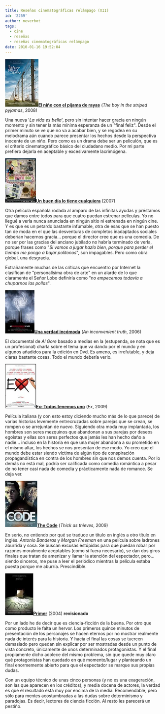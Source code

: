 ```yaml
---
title: Reseñas cinematográficas relámpago (XII)
id: '2259'
author: neverbot
tags:
  - cine
  - reseñas
  - reseñas cinematográficas relámpago
date: 2010-01-16 19:52:04
---
```


**![201001161919.jpg](./resenas-cinematograficas-relampago-xii/201001161919.jpg)[El niño con el pijama de rayas](http://www.imdb.com/title/tt0914798/)** (_The boy in the striped pyjamas_, 2008)

Una nueva '_La vida es bella_', pero sin intentar hacer gracia en ningún momento y sin tener la más mínima esperanza de un "final feliz". Desde el primer minuto se ve que no va a acabar bien, y se regodea en su melodrama aún cuando parece presentar los hechos desde la perspectiva inocente de un niño. Pero como es un drama debe ser un peliculón, que es el criterio cinematográfico básico del ciudadano medio. Por mi parte prefiero dejarla en aceptable y excesivamente lacrimógena.

![201001161922.jpg](./resenas-cinematograficas-relampago-xii/201001161922.jpg)[**Un buen día lo tiene cualquiera**](http://www.filmaffinity.com/es/film520526.html) (2007)

Otra película española rodada al amparo de las infinitas ayudas y préstamos que damos entre todos para que cuatro puedan estrenar películas. Yo no llegué a verla nunca anunciada en ningún sitio ni estrenada en ningún cine. Y es que es un petardo bastante infumable, otra de esas que se han puesto tan de moda en el que las desventuras de completos inadaptados sociales deberían hacernos gracia... porque el director cree que es una comedia. De no ser por las gracias del anciano jubilado no habría terminado de verla, porque frases como "_Si vamos a jugar hazlo bien, porque para perder el tiempo me pongo a bajar politonos_", son impagables. Pero como obra global, una desgracia.

Extrañamente muchas de las críticas que encuentro por Internet la clasifican de "personalísima obra de arte" en un alarde de lo que claramente el Señor Lobo definiría como "_no empecemos todavía a chuparnos las pollas_".

**![201001161931.jpg](./resenas-cinematograficas-relampago-xii/201001161931.jpg)[Una verdad incómoda](http://www.imdb.com/title/tt0497116/)** (_An inconvenient truth_, 2006)  

El documental de _Al Gore_ basado a medias en la (estupenda, se nota que es un profesional) charla sobre el tema que va dando por el mundo y en algunos añadidos para la edición en Dvd. Es ameno, es irrefutable, y deja claras bastante cosas. Todo el mundo debería verlo.

![201001161932.jpg](./resenas-cinematograficas-relampago-xii/201001161932.jpg)[**Ex: Todos tenemos uno**](http://www.filmaffinity.com/es/film610421.html) (_Ex_, 2009)

Película italiana (y con esto estoy diciendo mucho más de lo que parece) de varias historias levemente entrecruzadas sobre parejas que se crean, se rompen o se arrejuntan de nuevo. Siguiendo otra moda muy implantada, los hombres son seres mezquinos que abandonan a sus parejas por deseos egoístas y ellas son seres perfectos que jamás les han hecho daño a nadie... incluso en la historia en que una mujer abandona a su prometido en el mismo altar, los hechos se nos presentan de ese modo. Yo creo que el mundo debe estar siendo víctima de algún tipo de conspiración propagandística en contra de los hombres sin que nos demos cuenta. Por lo demás no está mal, podría ser calificada como comedia romántica a pesar de no tener casi nada de comedia y prácticamente nada de romance. Se deja ver.

**![201001161941.jpg](./resenas-cinematograficas-relampago-xii/201001161941.jpg)[The Code](http://www.imdb.com/title/tt1112782/)** (_Thick as thieves_, 2009)

En serio, no entiendo por qué se traduce un título en inglés a otro título en inglés. _Antonio Banderas_ y _Morgan Freeman_ en una película sobre ladrones aburrida y sosa. Se buscan excusas estúpidas para que puedan robar por razones moralmente aceptables (como si fuera necesario), se dan dos giros finales que tratan de amenizar y llamar la atención del espectador, pero... siendo sinceros, me puse a leer el periódico mientras la película estaba puesta porque me aburría. Prescindible.

**![201001161948.jpg](./resenas-cinematograficas-relampago-xii/201001161948.jpg)[Primer](http://www.imdb.com/title/tt0390384/)** (2004) **revisionado**

Por un lado he de decir que es ciencia-ficción de la buena. Por otro que como producto le falta un hervor. Los primeros quince minutos de presentación de los personajes se hacen eternos por no mostrar realmente nada de interés para la historia. Y hacia el final las cosas se tuercen demasiado pero quedan sin explicar por ser mostradas desde un punto de vista concreto, únicamente de unos determinados protagonistas. Y el final propiamente dicho adolece del mismo problema, sin que quede muy claro qué protagonistas han quedado en qué momento/lugar y planteando un final enormemente abierto para que el espectador se marque sus propias dudas.

Con un equipo técnico de unas cinco personas (y no es una exageración, son las que aparecen en los créditos), y media docena de actores, la verdad es que el resultado está muy por encima de la media. Recomendable, pero sólo para mentes acostumbradas a las dudas sobre determinismo y paradojas. Es decir, lectores de ciencia ficción. Al resto les parecerá un pestiño.